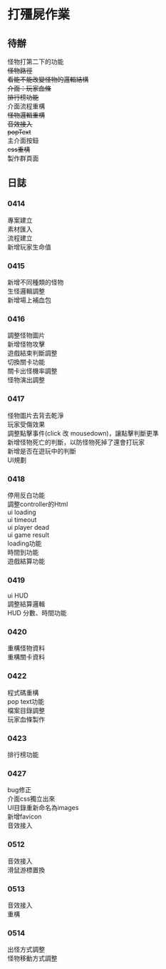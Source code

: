 # 打殭屍作業
## 待辦
怪物打第二下的功能<br>
~~怪物路徑~~<br>
~~看能不能改變怪物的邏輯結構~~<br>
~~介面：玩家血條~~<br>
~~排行榜功能~~<br>
介面流程重構<br>
~~怪物邏輯重構~~<br>
~~音效接入~~<br>
~~popText~~<br>
主介面按鈕<br>
~~css重構~~<br>
製作群頁面<br>

## 日誌
### 0414
專案建立<br>
素材匯入<br>
流程建立<br>
新增玩家生命值<br>

### 0415
新增不同種類的怪物<br>
生怪邏輯調整<br>
新增場上補血包<br>

### 0416
調整怪物圖片<br>
新增怪物攻擊<br>
遊戲結束判斷調整<br>
切換關卡功能<br>
關卡出怪機率調整<br>
怪物演出調整<br>

### 0417
怪物圖片去背去乾淨<br>
玩家受傷效果<br>
調整點擊事件(click 改 mousedown)，讓點擊判斷更準<br>
新增怪物死亡的判斷，以防怪物死掉了還會打玩家<br>
新增是否在遊玩中的判斷<br>
UI規劃<br>

### 0418
停用反白功能<br>
調整controller的Html<br>
ui loading<br>
ui timeout<br>
ui player dead<br>
ui game result<br>
loading功能<br>
時間到功能<br>
遊戲結算功能<br>

### 0419
ui HUD<br>
調整結算邏輯<br>
HUD 分數、時間功能<br>

### 0420
重構怪物資料<br>
重構關卡資料<br>

### 0422
程式碼重構<br>
pop text功能<br>
檔案目錄調整<br>
玩家血條製作<br>

### 0423
排行榜功能<br>

### 0427
bug修正<br>
介面css獨立出來<br>
UI目錄重新命名為images<br>
新增favicon<br>
音效接入<br>

### 0512
音效接入<br>
滑鼠游標置換<br>

### 0513
音效接入<br>
重構<br>

### 0514
出怪方式調整<br>
怪物移動方式調整<br>